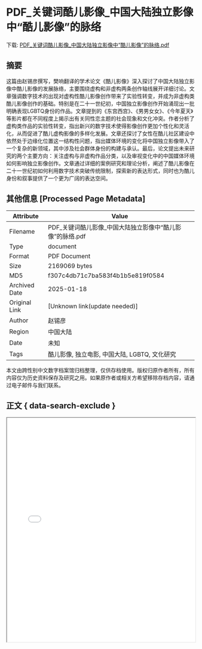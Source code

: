 # PDF_关键词酷儿影像_中国大陆独立影像中“酷儿影像”的脉络

<!-- tcd_download_link -->
下载: [PDF_关键词酷儿影像_中国大陆独立影像中“酷儿影像”的脉络.pdf](PDF_关键词酷儿影像_中国大陆独立影像中“酷儿影像”的脉络.pdf)
<!-- tcd_download_link_end -->

## 摘要

<!-- tcd_abstract -->
这篇由赵锡彦撰写，樊响翻译的学术论文《酷儿影像》深入探讨了中国大陆独立影像中酷儿影像的发展脉络，主要围绕虚构和非虚构两条创作轴线展开详细讨论。文章强调数字技术的出现对虚构性酷儿影像创作带来了实验性转变，并成为非虚构类酷儿影像创作的基础。特别是在二十一世纪初，中国独立影像创作开始涌现出一批明确表现LGBTQ身份的作品。文章提到的《东宫西宫》、《男男女女》、《今年夏天》等影片都在不同程度上揭示出有关同性恋主题的社会现象和文化冲突。作者分析了虚构类作品的实验性转变，指出新兴的数字技术使得影像创作更加个性化和灵活化，从而促进了酷儿虚构影像的多样化发展。文章还探讨了女性在酷儿社区建设中依然处于边缘化位置这一结构性问题，指出媒体环境的变化将中国独立影像带入了一个复杂的新领域，其中涉及社会群体身份的构建与承认。最后，论文提出未来研究的两个主要方向：关注虚构与非虚构作品分类，以及审视变化中的中国媒体环境如何影响独立影像创作。文章通过详细的案例研究和理论分析，阐述了酷儿影像在二十一世纪初如何利用数字技术突破传统限制，探索新的表达形式，同时也为酷儿身份和叙事提供了一个更为广阔的表达空间。

<!-- tcd_abstract_end -->

## 其他信息 [Processed Page Metadata]

| Attribute       | Value                                  |
|-----------------|----------------------------------------|
| Filename        | PDF_关键词酷儿影像_中国大陆独立影像中“酷儿影像”的脉络.pdf                             |
| Type            | document                                 |
| Format          | PDF Document                               |
| Size            | 2169069 bytes                           |
| MD5             | f307c4db71c7ba583f4b1b5e819f0584                                  |
| Archived Date   | 2025-01-18                             |
| Original Link   | [Unknown link(update needed)]                         |
| Author          | 赵锡彦                               |
| Region          | 中国大陆                               |
| Date            | 未知                                 |
| Tags            | 酷儿影像, 独立电影, 中国大陆, LGBTQ, 文化研究                                 |

本文由跨性别中文数字档案馆归档整理，仅供存档使用。版权归原作者所有，所有内容仅为历史资料保存及研究之用。如果原作者或相关方希望移除存档内容，请通过电子邮件与我们联系。

## 正文 { data-search-exclude }

<!-- tcd_main_text -->
<iframe src="../PDF_关键词酷儿影像_中国大陆独立影像中“酷儿影像”的脉络.pdf" width="100%" height="600px">
    <p>无法显示PDF，请下载查看。</p>
</iframe>
<!-- tcd_main_text_end -->

